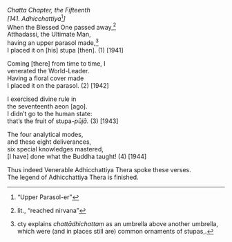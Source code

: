 *Chatta Chapter, the Fifteenth*  
*\[141. Adhicchattiya*[^1]*\]*  
When the Blessed One passed away,[^2]  
Atthadassi, the Ultimate Man,  
having an upper parasol made,[^3]  
I placed it on \[his\] stupa \[then\]. (1) \[1941\]

Coming \[there\] from time to time, I  
venerated the World-Leader.  
Having a floral cover made  
I placed it on the parasol. (2) \[1942\]

I exercised divine rule in  
the seventeenth aeon \[ago\].  
I didn’t go to the human state:  
that’s the fruit of stupa-*pūjā.* (3) \[1943\]

The four analytical modes,  
and these eight deliverances,  
six special knowledges mastered,  
\[I have\] done what the Buddha taught! (4) \[1944\]

Thus indeed Venerable Adhicchattiya Thera spoke these verses.  
The legend of Adhicchattiya Thera is finished.

[^1]: “Upper Parasol-er”

[^2]: lit., “reached nirvana”

[^3]: cty explains *chattādhichattaṃ* as an umbrella above another umbrella, which were (and in places still are) common ornaments of stupas,.
